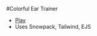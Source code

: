 #Colorful Ear Trainer

- [Play](https://calebcurtis8.github.io/colorful-ear-trainer/)
- Uses Snowpack, Tailwind, EJS
